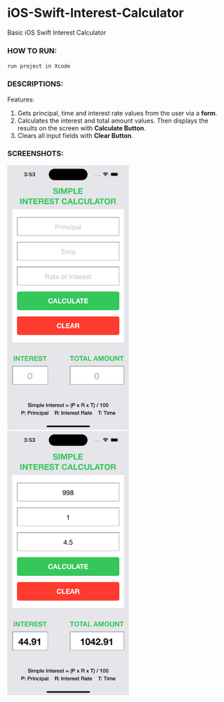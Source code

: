 # iOS-Swift-Interest-Calculator
Basic iOS Swift Interest Calculator

### HOW TO RUN:
```console
run project in Xcode
```

### DESCRIPTIONS:
Features:
1. Gets principal, time and interest rate values from the user via a **form**.
2. Calculates the interest and total amount values. Then displays the results on the screen with **Calculate Button**.
3. Clears all input fields with **Clear Button**.

### SCREENSHOTS:
<kbd><img src="SS_1.png" height="600"/></kbd>    <kbd><img src="SS_2.png" height="600"/></kbd>
